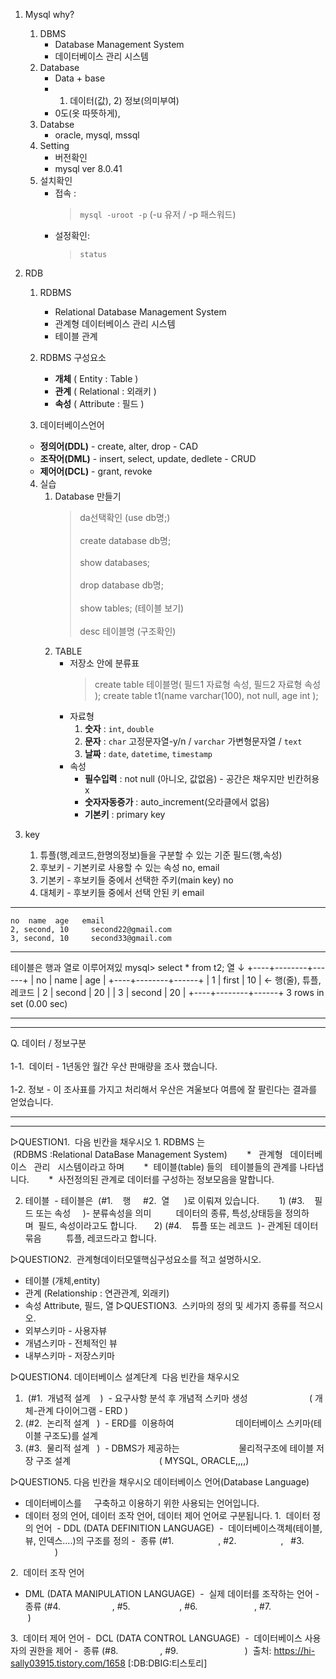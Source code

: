 1. Mysql why?
   1. DBMS
      - Database Management System
      - 데이터베이스 관리 시스템
   2. Database
      - Data + base
      - 1) 데이터(값),  2) 정보(의미부여)
      - 0도(옷 따뜻하게),
   3. Databse
      - oracle, mysql, mssql
   4. Setting
      - 버전확인
      - mysql ver 8.0.41
   5. 설치확인
      - 접속 : 
        > `mysql -uroot -p` (-u 유저 / -p 패스워드)
      - 설정확인:
        > `status`

2. RDB
   1. RDBMS
      - Relational Database Management System
      - 관계형 데이터베이스 관리 시스템
      - 테이블 관계
   2. RDBMS 구성요소
      - **개체** ( Entity : Table )
      - **관계** ( Relational : 외래키 )
      - **속성** ( Attribute : 필드 )
     
   3. 데이터베이스언어
   - **정의어(DDL)** - create, alter, drop - CAD
   - **조작어(DML)** - insert, select, update, dedlete - CRUD
   - **제어어(DCL)** - grant, revoke
        
   4. 실습
      1. Database 만들기
         > da선택확인 (use db명;)<br></br>
         > create database db명;<br></br>
         > show databases;<br></br>
         > drop database db명;<br></br>
         > show tables; (테이블 보기)<br></br>
         >  desc 테이블명 (구조확인)
      3. TABLE
         - 저장소 안에 분류표
           > create table 테이블명( 필드1 자료형 속성, 필드2 자료형 속성 );
           > create table t1(name varchar(100), not null, age int );
         - 자료형
           1. **숫자** : `int`, `double`
           2. **문자** : `char` 고정문자열-y/n / `varchar` 가변형문자열 / `text`
           3. **날짜** : `date`, `datetime`, `timestamp`
         - 속성
           - **필수입력** : not null (아니오, 값없음) - 공간은 채우지만 빈칸허용 x
           - **숫자자동증가** : auto_increment(오라클에서 없음)
           - **기본키** : primary key
       
3. key
   1. 튜플(행,레코드,한명의정보)들을 구분할 수 있는 기준 필드(행,속성)
   2. 후보키 - 기본키로 사용할 수 있는 속성            no, email
   3. 기본키 - 후보키들 중에서 선택한 주키(main key)   no
   4. 대체키 - 후보키들 중에서 선택 안된 키            email

---
    no  name  age   email
    2, second, 10     second22@gmail.com 
    3, second, 10     second33@gmail.com

---

테이블은 행과 열로 이루어져있
mysql> select * from t2;
   열
   ↓
+----+--------+------+
| no | name   | age  |
+----+--------+------+
|  1 | first  |   10 |    ←  행(줄), 튜플, 레코드
|  2 | second |   20 |
|  3 | second |   20 |
+----+--------+------+
3 rows in set (0.00 sec)



---
---
Q. 데이터 / 정보구분 <br></br>
1-1.  데이터 - 1년동안 월간 우산 판매량을 조사 했습니다.  <br></br>
1-2.  정보 - 이 조사표를 가지고 처리해서 우산은 겨울보다 여름에 잘 팔린다는 결과를 얻었습니다.




---
---
▷QUESTION1.  다음 빈칸을 채우시오
1. RDBMS 는
     (RDBMS :Relational DataBase Management System) 
      *   관계형   데이터베이스   관리   시스템이라고 하며 
      *  테이블(table) 들의   테이블들의 관계를 나타냅니다. 
      *  사전정의된 관계로 데이터를 구성하는 정보모음을 말합니다.

2. 테이블  - 테이블은  (#1.    행     #2.  열      )로 이뤄져 있습니다.  
     1) (#3.     필드 또는 속성     )- 분류속성을 의미
         데이터의 종류, 특성,상태등을 정의하며  필드, 속성이라고도 합니다. 
     2) (#4.    튜플 또는 레코드  )- 관계된 데이터묶음
         튜플, 레코드라고 합니다.  

▷QUESTION2.  관계형데이터모델핵심구성요소를 적고 설명하시오.
- 테이블 (개체,entity)
- 관계 (Relationship : 연관관계, 외래키)
- 속성 Attribute, 필드, 열
▷QUESTION3.  스키마의 정의 및 세가지 종류를 적으시오.
- 외부스키마 - 사용자뷰
- 개념스키마 - 전체적인 뷰
- 내부스키마 - 저장스키마

▷QUESTION4. 데이터베이스 설계단계  다음 빈칸을 채우시오
1.  (#1.  개념적 설계    )  - 요구사항 분석 후 개념적 스키마 생성 
                       ( 개체-관계 다이어그램 - ERD )   
2. (#2.  논리적 설계   )  - ERD를  이용하여  
                      데이터베이스 스키마(테이블 구조도)를 설계
3. (#3.  물리적 설계   )  - DBMS가 제공하는 
                      물리적구조에 테이블 저장 구조 설계
                                   ( MYSQL, ORACLE,,,,)

▷QUESTION5. 다음 빈칸을 채우시오
데이터베이스 언어(Database Language)
- 데이터베이스를     구축하고 이용하기 위한 사용되는 언어입니다.
- 데이터 정의 언어, 데이터 조작 언어, 데이터 제어 언어로 구분됩니다.
1.  데이터 정의 언어
 - DDL (DATA DEFINITION LANGUAGE) 
-  데이터베이스객체(테이블, 뷰, 인덱스....)의 구조를 정의
-  종류 (#1.                  , #2.                  ,   #3.                    )

2.  데이터 조작 언어
- DML (DATA MANIPULATION LANGUAGE) 
-  실제 데이터를 조작하는 언어
-  종류 (#4.                     , #5.                    , #6.                       , #7.                     )

3.  데이터 제어 언어
-  DCL (DATA CONTROL LANGUAGE) 
-  데이터베이스 사용자의 권한을 제어
-  종류 (#8.                 , #9.                           ) 
출처: https://hi-sally03915.tistory.com/1658 [:DB:DBIG:티스토리]

        
        
        
        
        
